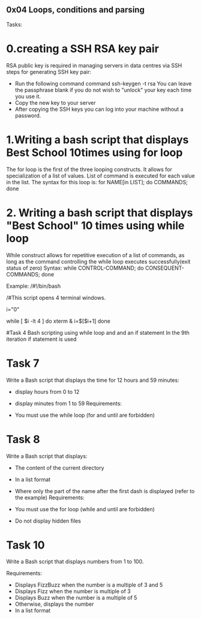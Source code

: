 ##  0x04 Loops, conditions and parsing

Tasks:
# 0.creating a SSH RSA key pair
RSA public key is required in managing servers in data centres via  SSH
steps for generating SSH key pair:
* Run the following command command
ssh-keygen -t rsa
You can leave the passphrase blank if you do not wish to "unlock" your key each time you use it.
* Copy the new key to your server
* After copying the SSH keys you can log into your machine without a password.
# 1.Writing a bash script that displays Best School 10times using for loop
The for loop is the first of the three looping constructs. It allows for specialization of a list of values. List of command is executed for each value in the list.
The syntax for this loop is:
for NAME[in LIST]; do COMMANDS; done
# 2. Writing a bash script that displays "Best School" 10 times using while loop
While construct allows for repetitive execution of a list of commands, as long as the command controlling the while loop executes successfully(exit status of zero)
Syntax:
while CONTROL-COMMAND; do CONSEQUENT-COMMANDS; done

Example:
/#!/bin/bash

/#This script opens 4 terminal windows.

i="0"

while [ $i -lt 4 ]
do
xterm &
i=$[$i+1]
done

#Task 4
Bash scripting using while loop and and an if statement
In the 9th iteration if statement is used

# Task 7
Write a Bash script that displays the time for 12 hours and 59 minutes:

* display hours from 0 to 12
* display minutes from 1 to 59
Requirements:

* You must use the while loop (for and until are forbidden)
# Task 8
Write a Bash script that displays:

* The content of the current directory
* In a list format
* Where only the part of the name after the first dash is displayed (refer to the example)
Requirements:

* You must use the for loop (while and until are forbidden)
* Do not display hidden files

# Task 10
Write a Bash script that displays numbers from 1 to 100.

Requirements:

* Displays FizzBuzz when the number is a multiple of 3 and 5
* Displays Fizz when the number is multiple of 3
* Displays Buzz when the number is a multiple of 5
* Otherwise, displays the number
* In a list format
